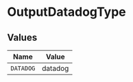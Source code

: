 # OutputDatadogType


## Values

| Name      | Value     |
| --------- | --------- |
| `DATADOG` | datadog   |